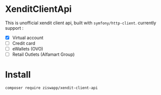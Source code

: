 # XenditClientApi
This is unofficial xendit client api, built with `symfony/http-client`. currently support :

- [x] Virtual account
- [ ] Credit card
- [ ] eWallets (OVO)
- [ ] Retail Outlets (Alfamart Group)

# Install

```
composer require ziswapp/xendit-client-api
```
